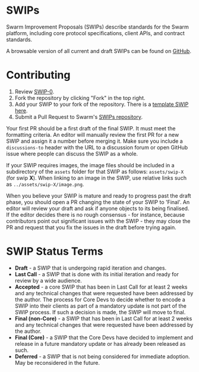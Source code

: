 # SWIPs
Swarm Improvement Proposals (SWIPs) describe standards for the Swarm platform, including core protocol 
specifications, client APIs, and contract standards.

A browsable version of all current and draft SWIPs can be found on [GitHub](https://github.com/ethersphere/SWIPs).
<!-- TODO: This must be Swarm site eventually -->

# Contributing

 1. Review [SWIP-0](SWIPs/swip-0.md).
 2. Fork the repository by clicking "Fork" in the top right.
 3. Add your SWIP to your fork of the repository. There is a [template SWIP here](SWIPs/swip-X.md).
 4. Submit a Pull Request to Swarm's [SWIPs repository](https://github.com/ethersphere/SWIPs).

Your first PR should be a first draft of the final SWIP. It must meet the formatting criteria. An editor will manually review the 
first PR for a new SWIP and assign it a number before merging it. Make sure you include a `discussions-to` header with the URL to 
a discussion forum or open GitHub issue where people can discuss the SWIP as a whole.

If your SWIP requires images, the image files should be included in a subdirectory of the `assets` folder for that SWIP as 
follows: `assets/swip-X` (for swip **X**). When linking to an image in the SWIP, use relative links such as 
`../assets/swip-X/image.png`.

When you believe your SWIP is mature and ready to progress past the draft phase, you should open a PR changing the state of your 
SWIP to 'Final'. An editor will review your draft and ask if anyone objects to its being finalised. If the editor decides there 
is no rough consensus - for instance, because contributors point out significant issues with the SWIP - they may close the PR and 
request that you fix the issues in the draft before trying again.

# SWIP Status Terms

* **Draft** - a SWIP that is undergoing rapid iteration and changes.
* **Last Call** - a SWIP that is done with its initial iteration and ready for review by a wide audience.
* **Accepted** - a core SWIP that has been in Last Call for at least 2 weeks and any technical changes that were requested have been addressed by the author. The process for Core Devs to decide whether to encode a SWIP into their clients as part of a mandatory update is not part of the SWIP process. If such a decision is made, the SWIP will move to final.
* **Final (non-Core)** - a SWIP that has been in Last Call for at least 2 weeks and any technical changes that were requested have been addressed by the author.
* **Final (Core)** - a SWIP that the Core Devs have decided to implement and release in a future mandatory update or has already been released as such. 
* **Deferred** - a SWIP that is not being considered for immediate adoption. May be reconsidered in the future.


